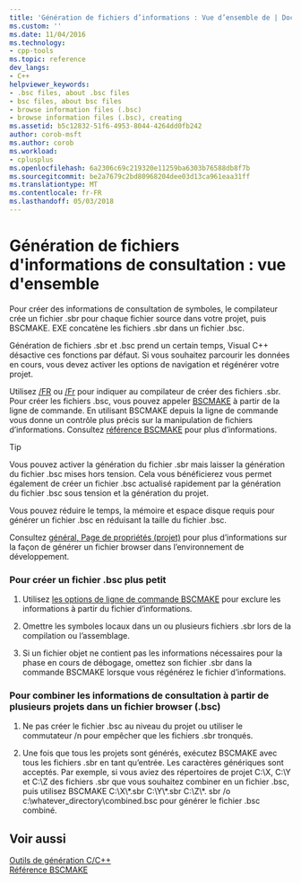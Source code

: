 ```yaml
---
title: 'Génération de fichiers d’informations : Vue d’ensemble de | Documents Microsoft'
ms.custom: ''
ms.date: 11/04/2016
ms.technology:
- cpp-tools
ms.topic: reference
dev_langs:
- C++
helpviewer_keywords:
- .bsc files, about .bsc files
- bsc files, about bsc files
- browse information files (.bsc)
- browse information files (.bsc), creating
ms.assetid: b5c12832-51f6-4953-8044-4264dd0fb242
author: corob-msft
ms.author: corob
ms.workload:
- cplusplus
ms.openlocfilehash: 6a2306c69c219320e11259ba6303b76588db8f7b
ms.sourcegitcommit: be2a7679c2bd80968204dee03d13ca961eaa31ff
ms.translationtype: MT
ms.contentlocale: fr-FR
ms.lasthandoff: 05/03/2018
---
```

# <a name="building-browse-information-files-overview"></a>Génération de fichiers d'informations de consultation : vue d'ensemble
Pour créer des informations de consultation de symboles, le compilateur crée un fichier .sbr pour chaque fichier source dans votre projet, puis BSCMAKE. EXE concatène les fichiers .sbr dans un fichier .bsc.  
  
 Génération de fichiers .sbr et .bsc prend un certain temps, Visual C++ désactive ces fonctions par défaut. Si vous souhaitez parcourir les données en cours, vous devez activer les options de navigation et régénérer votre projet.  
  
 Utilisez [/FR](../../build/reference/fr-fr-create-dot-sbr-file.md) ou [/Fr](../../build/reference/fr-fr-create-dot-sbr-file.md) pour indiquer au compilateur de créer des fichiers .sbr. Pour créer les fichiers .bsc, vous pouvez appeler [BSCMAKE](../../build/reference/bscmake-command-line.md) à partir de la ligne de commande. En utilisant BSCMAKE depuis la ligne de commande vous donne un contrôle plus précis sur la manipulation de fichiers d’informations. Consultez [référence BSCMAKE](../../build/reference/bscmake-reference.md) pour plus d’informations.  
  
> [!TIP]
>  Vous pouvez activer la génération du fichier .sbr mais laisser la génération du fichier .bsc mises hors tension. Cela vous bénéficierez vous permet également de créer un fichier .bsc actualisé rapidement par la génération du fichier .bsc sous tension et la génération du projet.  
  
 Vous pouvez réduire le temps, la mémoire et espace disque requis pour générer un fichier .bsc en réduisant la taille du fichier .bsc.  
  
 Consultez [général, Page de propriétés (projet)](../../ide/general-property-page-project.md) pour plus d’informations sur la façon de générer un fichier browser dans l’environnement de développement.  
  
### <a name="to-create-a-smaller-bsc-file"></a>Pour créer un fichier .bsc plus petit  
  
1.  Utilisez [les options de ligne de commande BSCMAKE](../../build/reference/bscmake-options.md) pour exclure les informations à partir du fichier d’informations.  
  
2.  Omettre les symboles locaux dans un ou plusieurs fichiers .sbr lors de la compilation ou l’assemblage.  
  
3.  Si un fichier objet ne contient pas les informations nécessaires pour la phase en cours de débogage, omettez son fichier .sbr dans la commande BSCMAKE lorsque vous régénérez le fichier d’informations.  
  
### <a name="to-combine-the-browse-information-from-several-projects-into-one-browser-file-bsc"></a>Pour combiner les informations de consultation à partir de plusieurs projets dans un fichier browser (.bsc)  
  
1.  Ne pas créer le fichier .bsc au niveau du projet ou utiliser le commutateur /n pour empêcher que les fichiers .sbr tronqués.  
  
2.  Une fois que tous les projets sont générés, exécutez BSCMAKE avec tous les fichiers .sbr en tant qu’entrée. Les caractères génériques sont acceptés. Par exemple, si vous aviez des répertoires de projet C:\X, C:\Y et C:\Z des fichiers .sbr que vous souhaitez combiner en un fichier .bsc, puis utilisez BSCMAKE C:\X\\*.sbr C:\Y\\\*.sbr C:\Z\\\*. sbr /o c:\whatever_directory\combined.bsc pour générer le fichier .bsc combiné.  
  
## <a name="see-also"></a>Voir aussi  
 [Outils de génération C/C++](../../build/reference/c-cpp-build-tools.md)   
 [Référence BSCMAKE](../../build/reference/bscmake-reference.md)